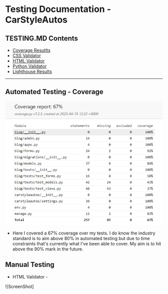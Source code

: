 # Testing Documentation - CarStyleAutos


## TESTING.MD Contents

* [Coverage Resutlts](#Coverage)
* [CSS Validator](#CSS-Validator)
* [HTML Validator](#HTML-Validator)
* [Python Validator](#Python-Validator)
* [Lighthouse Results](#Lighthouse-Results)

<hr>

## Automated Testing - Coverage

![ScreenShot](./documents/testing_images/CoverageReport.png)

 * Here I covered a 67% coverage over my tests. I do know the industry standard is to aim above 80% in automated testing but due to time constraints that's currently what I've been able to cover. My aim is to hit above the 90% mark in the future.

 ## Manual Testing 

 * HTML Validator - 

 ![ScreenShot]
